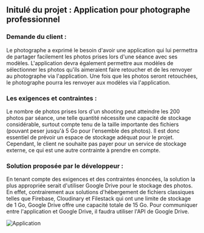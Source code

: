## Initulé du projet : Application pour photographe professionnel

### Demande du client : 

Le photographe a exprimé le besoin d'avoir une application qui lui permettra de partager facilement les photos prises lors d'une séance avec ses modèles. L'application devra également permettre aux modèles de sélectionner les photos qu'ils aimeraient faire retoucher et de les renvoyer au photographe via l'application. Une fois que les photos seront retouchées, le photographe pourra les renvoyer aux modèles via l'application.

### Les exigences et contraintes : 

Le nombre de photos prises lors d'un shooting peut atteindre les 200 photos par séance, une telle quantité nécessite une capacité de stockage considérable, surtout compte tenu de la taille importante des fichiers (pouvant peser jusqu'à 5 Go pour l'ensemble des photos). Il est donc essentiel de prévoir un espace de stockage adéquat pour le projet. Cependant, le client ne souhaite pas payer pour un service de stockage externe, ce qui est une autre contrainte à prendre en compte.

### Solution proposée par le développeur : 

En tenant compte des exigences et des contraintes énoncées, la solution la plus appropriée serait d'utiliser Google Drive pour le stockage des photos. En effet, contrairement aux solutions d'hébergement de fichiers classiques telles que Firebase, Cloudinary et Filestack qui ont une limite de stockage de 1 Go, Google Drive offre une capacité totale de 15 Go. Pour communiquer entre l'application et Google Drive, il faudra utiliser l'API de Google Drive.

![Application](https://user-images.githubusercontent.com/59047879/219948911-4a981323-6516-47c5-92d9-eac11af7c032.png)
